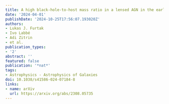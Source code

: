 ```yaml
---
title: A high black-hole-to-host mass ratio in a lensed AGN in the early Universe
date: '2024-04-01'
publishDate: '2024-10-25T17:56:07.193020Z'
authors:
- Lukas J. Furtak
- Ivo Labbé
- Adi Zitrin
- et al.
publication_types:
- '2'
abstract: ''
featured: false
publication: '*nat*'
tags:
- Astrophysics - Astrophysics of Galaxies
doi: 10.1038/s41586-024-07184-8
links:
- name: arXiv
  url: https://arxiv.org/abs/2308.05735
---
```

